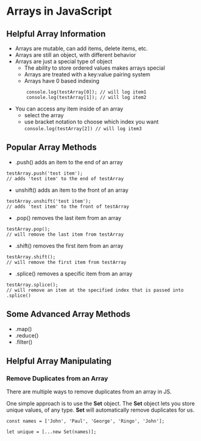 # Arrays in JavaScript

## Helpful Array Information

- Arrays are mutable, can add items, delete items, etc.
- Arrays are still an object, with different behavior
- Arrays are just a special type of object
  - The ability to store ordered values makes arrays special
  - Arrays are treated with a key:value pairing system
  - Arrays have 0 based indexing 
  ``` testArray = ['item1', item2', 'item3'];
      console.log(testArray[0]); // will log item1
      console.log(testArray[1]); // will log item2
  ```
- You can access any item inside of an array
  - select the array
  - use bracket notation to choose which index you want
  ``` console.log(testArray[2]) // will log item3 ```

## Popular Array Methods

- .push() adds an item to the end of an array

``` 
testArray.push('test item');
// adds 'test item' to the end of testArray
```

- unshift() adds an item to the front of an array

```
testArray.unshift('test item');
// adds 'test item' to the front of testArray
```

- .pop() removes the last item from an array

```
testArray.pop();
// will remove the last item from testArray
```

- .shift() removes the first item from an array

``` 
testArray.shift();
// will remove the first item from testArray
```

- .splice() removes a specific item from an array

```
testArray.splice();
// will remove an item at the specified index that is passed into .splice()
```

## Some Advanced Array Methods

- .map()
- .reduce()
- .filter()

## Helpful Array Manipulating

### Remove Duplicates from an Array

There are multiple ways to remove duplicates from an array in JS.

One simple approach is to use the <strong>Set</strong> object. The <strong>Set</strong> object lets you store unique values, of any type. <strong>Set</strong> will automatically remove duplicates for us.

``` 
const names = ['John', 'Paul', 'George', 'Ringo', 'John'];

let unique = [...new Set(names)];
```
